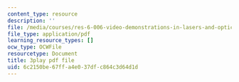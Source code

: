 ```yaml
---
content_type: resource
description: ''
file: /media/courses/res-6-006-video-demonstrations-in-lasers-and-optics-spring-2008/6c2150be67ffa4e037dfc864c3d64d1d_goPg4-iVa1s.pdf
file_type: application/pdf
learning_resource_types: []
ocw_type: OCWFile
resourcetype: Document
title: 3play pdf file
uid: 6c2150be-67ff-a4e0-37df-c864c3d64d1d
---
```

